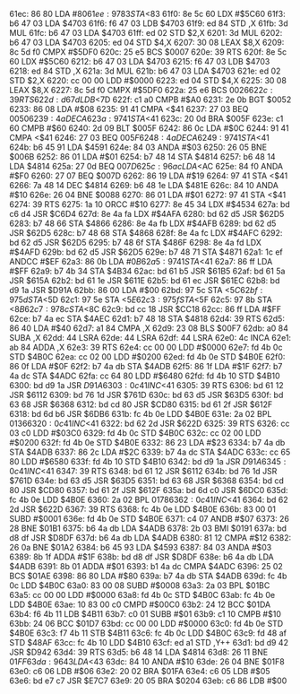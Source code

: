 61ec: 86 80        LDA    #$80
61ee: 97 83        STA    <$83
61f0: 8e 5c 60     LDX    #$5C60
61f3: b6 47 03     LDA    $4703
61f6: f6 47 03     LDB    $4703
61f9: ed 84        STD    ,X
61fb: 3d           MUL
61fc: b6 47 03     LDA    $4703
61ff: ed 02        STD    $2,X
6201: 3d           MUL
6202: b6 47 03     LDA    $4703
6205: ed 04        STD    $4,X
6207: 30 08        LEAX   $8,X
6209: 8c 5d f0     CMPX   #$5DF0
620c: 25 e5        BCS    $0007
620e: 39           RTS
620f: 8e 5c 60     LDX    #$5C60
6212: b6 47 03     LDA    $4703
6215: f6 47 03     LDB    $4703
6218: ed 84        STD    ,X
621a: 3d           MUL
621b: b6 47 03     LDA    $4703
621e: ed 02        STD    $2,X
6220: cc 00 00     LDD    #$0000
6223: ed 04        STD    $4,X
6225: 30 08        LEAX   $8,X
6227: 8c 5d f0     CMPX   #$5DF0
622a: 25 e6        BCS    $0026
622c: 39           RTS
622d: d6 7d        LDB    <$7D
622f: c1 a0        CMPB   #$A0
6231: 2e 0b        BGT    $0052
6233: 86 08        LDA    #$08
6235: 91 41        CMPA   <$41
6237: 27 03        BEQ    $0050
6239: 4a           DECA
623a: 97 41        STA    <$41
623c: 20 0d        BRA    $005F
623e: c1 60        CMPB   #$60
6240: 2d 09        BLT    $005F
6242: 86 0c        LDA    #$0C
6244: 91 41        CMPA   <$41
6246: 27 03        BEQ    $005F
6248: 4a           DECA
6249: 97 41        STA    <$41
624b: b6 45 91     LDA    $4591
624e: 84 03        ANDA   #$03
6250: 26 05        BNE    $006B
6252: 86 01        LDA    #$01
6254: b7 48 14     STA    $4814
6257: b6 48 14     LDA    $4814
625a: 27 0d        BEQ    $007D
625c: 96 ac        LDA    <$AC
625e: 84 f0        ANDA   #$F0
6260: 27 07        BEQ    $007D
6262: 86 19        LDA    #$19
6264: 97 41        STA    <$41
6266: 7a 48 14     DEC    $4814
6269: b6 48 1e     LDA    $481E
626c: 84 10        ANDA   #$10
626e: 26 04        BNE    $0088
6270: 86 01        LDA    #$01
6272: 97 41        STA    <$41
6274: 39           RTS
6275: 1a 10        ORCC   #$10
6277: 8e 45 34     LDX    #$4534
627a: bd c6 d4     JSR    $C6D4
627d: 8e 4a fa     LDX    #$4AFA
6280: bd 62 d5     JSR    $62D5
6283: b7 48 66     STA    $4866
6286: 8e 4a fb     LDX    #$4AFB
6289: bd 62 d5     JSR    $62D5
628c: b7 48 68     STA    $4868
628f: 8e 4a fc     LDX    #$4AFC
6292: bd 62 d5     JSR    $62D5
6295: b7 48 6f     STA    $486F
6298: 8e 4a fd     LDX    #$4AFD
629b: bd 62 d5     JSR    $62D5
629e: b7 48 71     STA    $4871
62a1: 1c ef        ANDCC  #$EF
62a3: 86 0b        LDA    #$0B
62a5: 97 41        STA    <$41
62a7: 86 ff        LDA    #$FF
62a9: b7 4b 34     STA    $4B34
62ac: bd 61 b5     JSR    $61B5
62af: bd 61 5a     JSR    $615A
62b2: bd 61 1e     JSR    $611E
62b5: bd 61 ec     JSR    $61EC
62b8: bd d9 1a     JSR    $D91A
62bb: 86 00        LDA    #$00
62bd: 97 5c        STA    <$5C
62bf: 97 5d        STA    <$5D
62c1: 97 5e        STA    <$5E
62c3: 97 5f        STA    <$5F
62c5: 97 8b        STA    <$8B
62c7: 97 8c        STA    <$8C
62c9: bd cc 18     JSR    $CC18
62cc: 86 ff        LDA    #$FF
62ce: b7 4a ec     STA    $4AEC
62d1: b7 48 18     STA    $4818
62d4: 39           RTS
62d5: 86 40        LDA    #$40
62d7: a1 84        CMPA   ,X
62d9: 23 08        BLS    $00F7
62db: a0 84        SUBA   ,X
62dd: 44           LSRA
62de: 44           LSRA
62df: 44           LSRA
62e0: 4c           INCA
62e1: ab 84        ADDA   ,X
62e3: 39           RTS
62e4: cc 00 00     LDD    #$0000
62e7: fd 4b 0c     STD    $4B0C
62ea: cc 02 00     LDD    #$0200
62ed: fd 4b 0e     STD    $4B0E
62f0: 86 0f        LDA    #$0F
62f2: b7 4a db     STA    $4ADB
62f5: 86 1f        LDA    #$1F
62f7: b7 4a dc     STA    $4ADC
62fa: cc 64 80     LDD    #$6480
62fd: fd 4b 10     STD    $4B10
6300: bd d9 1a     JSR    $D91A
6303: 0c 41        INC    <$41
6305: 39           RTS
6306: bd 61 12     JSR    $6112
6309: bd 76 1d     JSR    $761D
630c: bd 63 d5     JSR    $63D5
630f: bd 63 68     JSR    $6368
6312: bd cd 80     JSR    $CD80
6315: bd 61 2f     JSR    $612F
6318: bd 6d b6     JSR    $6DB6
631b: fc 4b 0e     LDD    $4B0E
631e: 2a 02        BPL    $0136
6320: 0c 41        INC    <$41
6322: bd 62 2d     JSR    $622D
6325: 39           RTS
6326: cc 03 c0     LDD    #$03C0
6329: fd 4b 0c     STD    $4B0C
632c: cc 02 00     LDD    #$0200
632f: fd 4b 0e     STD    $4B0E
6332: 86 23        LDA    #$23
6334: b7 4a db     STA    $4ADB
6337: 86 2c        LDA    #$2C
6339: b7 4a dc     STA    $4ADC
633c: cc 65 80     LDD    #$6580
633f: fd 4b 10     STD    $4B10
6342: bd d9 1a     JSR    $D91A
6345: 0c 41        INC    <$41
6347: 39           RTS
6348: bd 61 12     JSR    $6112
634b: bd 76 1d     JSR    $761D
634e: bd 63 d5     JSR    $63D5
6351: bd 63 68     JSR    $6368
6354: bd cd 80     JSR    $CD80
6357: bd 61 2f     JSR    $612F
635a: bd 6d c0     JSR    $6DC0
635d: fc 4b 0e     LDD    $4B0E
6360: 2a 02        BPL    $0178
6362: 0c 41        INC    <$41
6364: bd 62 2d     JSR    $622D
6367: 39           RTS
6368: fc 4b 0e     LDD    $4B0E
636b: 83 00 01     SUBD   #$0001
636e: fd 4b 0e     STD    $4B0E
6371: c4 07        ANDB   #$07
6373: 26 28        BNE    $01B1
6375: b6 4a db     LDA    $4ADB
6378: 2b 03        BMI    $0191
637a: bd d8 df     JSR    $D8DF
637d: b6 4a db     LDA    $4ADB
6380: 81 12        CMPA   #$12
6382: 26 0a        BNE    $01A2
6384: b6 45 93     LDA    $4593
6387: 84 03        ANDA   #$03
6389: 8b 1f        ADDA   #$1F
638b: bd d8 df     JSR    $D8DF
638e: b6 4a db     LDA    $4ADB
6391: 8b 01        ADDA   #$01
6393: b1 4a dc     CMPA   $4ADC
6396: 25 02        BCS    $01AE
6398: 86 80        LDA    #$80
639a: b7 4a db     STA    $4ADB
639d: fc 4b 0c     LDD    $4B0C
63a0: 83 00 08     SUBD   #$0008
63a3: 2a 03        BPL    $01BC
63a5: cc 00 00     LDD    #$0000
63a8: fd 4b 0c     STD    $4B0C
63ab: fc 4b 0e     LDD    $4B0E
63ae: 10 83 00 c0  CMPD   #$00C0
63b2: 24 12        BCC    $01DA
63b4: f6 4b 11     LDB    $4B11
63b7: c0 01        SUBB   #$01
63b9: c1 10        CMPB   #$10
63bb: 24 06        BCC    $01D7
63bd: cc 00 00     LDD    #$0000
63c0: fd 4b 0e     STD    $4B0E
63c3: f7 4b 11     STB    $4B11
63c6: fc 4b 0c     LDD    $4B0C
63c9: fd 48 af     STD    $48AF
63cc: fc 4b 10     LDD    $4B10
63cf: ed a1        STD    ,Y++
63d1: bd d9 42     JSR    $D942
63d4: 39           RTS
63d5: b6 48 14     LDA    $4814
63d8: 26 11        BNE    $01FF
63da: 96 43        LDA    <$43
63dc: 84 10        ANDA   #$10
63de: 26 04        BNE    $01F8
63e0: c6 06        LDB    #$06
63e2: 20 02        BRA    $01FA
63e4: c6 05        LDB    #$05
63e6: bd e7 c7     JSR    $E7C7
63e9: 20 05        BRA    $0204
63eb: c6 86        LDB    #$00
